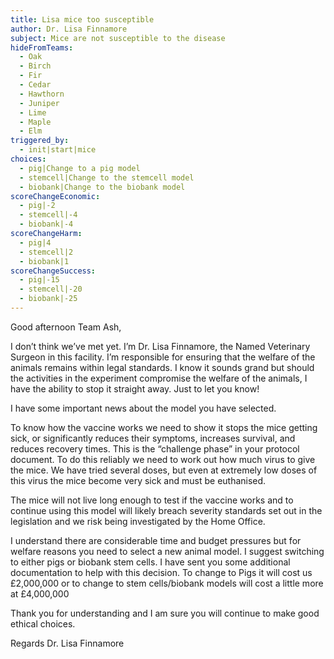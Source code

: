 ```yaml
---
title: Lisa mice too susceptible
author: Dr. Lisa Finnamore
subject: Mice are not susceptible to the disease
hideFromTeams:
  - Oak
  - Birch
  - Fir
  - Cedar
  - Hawthorn
  - Juniper
  - Lime
  - Maple
  - Elm
triggered_by:
  - init|start|mice
choices:
  - pig|Change to a pig model
  - stemcell|Change to the stemcell model
  - biobank|Change to the biobank model
scoreChangeEconomic:
  - pig|-2
  - stemcell|-4
  - biobank|-4
scoreChangeHarm:
  - pig|4
  - stemcell|2
  - biobank|1
scoreChangeSuccess:
  - pig|-15
  - stemcell|-20
  - biobank|-25
---
```


Good afternoon Team Ash,

I don’t think we’ve met yet. I’m Dr. Lisa Finnamore, the Named Veterinary Surgeon in this facility. I’m responsible for ensuring that the welfare of the animals remains within legal standards. I know it sounds grand but should the activities in the experiment compromise the welfare of the animals, I have the ability to stop it straight away. Just to let you know!

I have some important news about the model you have selected.

To know how the vaccine works we need to show it stops the mice getting sick, or significantly reduces their symptoms, increases survival, and reduces recovery times. This is the “challenge phase” in your protocol document. To do this reliably we need to work out how much virus to give the mice. We have tried several doses, but even at extremely low doses of this virus the mice become very sick and must be euthanised.

The mice will not live long enough to test if the vaccine works and to continue using this model will likely breach severity standards set out in the legislation and we risk being investigated by the Home Office.

I understand there are considerable time and budget pressures but for welfare reasons you need to select a new animal model. I suggest switching to either pigs or biobank stem cells. I have sent you some additional documentation to help with this decision. To change to Pigs it will cost us £2,000,000 or to change to stem cells/biobank models will cost a little more at £4,000,000

Thank you for understanding and I am sure you will continue to make good ethical choices.

Regards
Dr. Lisa Finnamore
